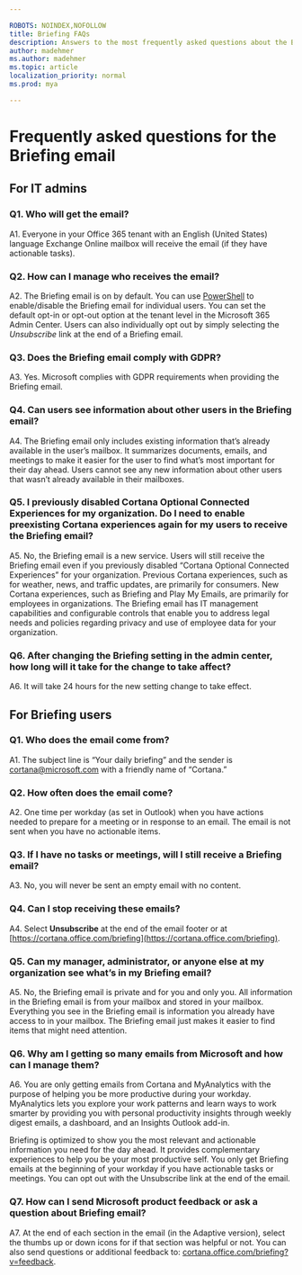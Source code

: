 ```yaml
---

ROBOTS: NOINDEX,NOFOLLOW
title: Briefing FAQs
description: Answers to the most frequently asked questions about the Briefing email
author: madehmer
ms.author: madehmer
ms.topic: article
localization_priority: normal 
ms.prod: mya

---
```

# Frequently asked questions for the Briefing email

## For IT admins

### Q1. Who will get the email?

A1. Everyone in your Office 365 tenant with an English (United States) language Exchange Online mailbox will receive the email (if they have actionable tasks).

### Q2. How can I manage who receives the email?  

A2. The Briefing email is on by default. You can use [PowerShell](be-admin.md) to enable/disable the Briefing email for individual users. You can set the default opt-in or opt-out option at the tenant level in the Microsoft 365 Admin Center. Users can also individually opt out by simply selecting the *Unsubscribe* link at the end of a Briefing email.

### Q3. Does the Briefing email comply with GDPR?

A3. Yes. Microsoft complies with GDPR requirements when providing the Briefing email.

### Q4. Can users see information about other users in the Briefing email?

A4. The Briefing email only includes existing information that’s already available in the user’s mailbox. It summarizes documents, emails, and meetings to make it easier for the user to find what’s most important for their day ahead. Users cannot see any new information about other users that wasn’t already available in their mailboxes.  

### Q5. I previously disabled Cortana Optional Connected Experiences for my organization. Do I need to enable preexisting Cortana experiences again for my users to receive the Briefing email?  

A5. No, the Briefing email is a new service. Users will still receive the Briefing email even if you previously disabled “Cortana Optional Connected Experiences” for your organization. Previous Cortana experiences, such as for weather, news, and traffic updates, are primarily for consumers. New Cortana experiences, such as Briefing and Play My Emails, are primarily for employees in organizations. The Briefing email has IT management capabilities and configurable controls that enable you to address legal needs and policies regarding privacy and use of employee data for your organization.

### Q6. After changing the Briefing setting in the admin center, how long will it take for the change to take affect?

A6. It will take 24 hours for the new setting change to take effect.

## For Briefing users

### Q1. Who does the email come from?  

A1. The subject line is “Your daily briefing” and the sender is cortana@microsoft.com with a friendly name of “Cortana.”

### Q2. How often does the email come?  

A2. One time per workday (as set in Outlook) when you have actions needed to prepare for a meeting or in response to an email. The email is not sent when you have no actionable items.

### Q3. If I have no tasks or meetings, will I still receive a Briefing email?  

A3. No, you will never be sent an empty email with no content.

### Q4. Can I stop receiving these emails?  

A4. Select **Unsubscribe** at the end of the email footer or at [https://cortana.office.com/briefing](https://cortana.office.com/briefing).

### Q5. Can my manager, administrator, or anyone else at my organization see what’s in my Briefing email?

A5. No, the Briefing email is private and for you and only you. All information in the Briefing email is from your mailbox and stored in your mailbox. Everything you see in the Briefing email is information you already have access to in your mailbox. The Briefing email just makes it easier to find items that might need attention.

### Q6. Why am I getting so many emails from Microsoft and how can I manage them?  

A6. You are only getting emails from Cortana and MyAnalytics with the purpose of helping you be more productive during your workday. MyAnalytics lets you explore your work patterns and learn ways to work smarter by providing you with personal productivity insights through weekly digest emails, a dashboard, and an Insights Outlook add-in.  

Briefing is optimized to show you the most relevant and actionable information you need for the day ahead. It provides complementary experiences to help you be your most productive self. You only get Briefing emails at the beginning of your workday if you have actionable tasks or meetings. You can opt out with the Unsubscribe link at the end of the email.

### Q7. How can I send Microsoft product feedback or ask a question about Briefing email?

A7. At the end of each section in the email (in the Adaptive version), select the thumbs up or down icons for if that section was helpful or not. You can also send questions or additional feedback to: [cortana.office.com/briefing?v=feedback](https://cortana.office.com/briefing?v=feedback).
